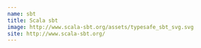 ```yaml
---
name: sbt
title: Scala sbt
image: http://www.scala-sbt.org/assets/typesafe_sbt_svg.svg
site: http://www.scala-sbt.org/
---
```

